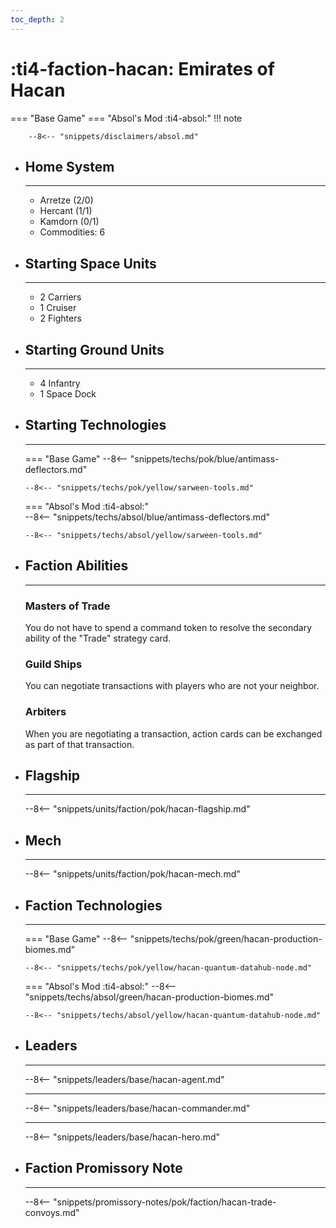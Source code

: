 ```yaml
---
toc_depth: 2
---
```


# :ti4-faction-hacan: Emirates of Hacan
=== "Base Game"
=== "Absol's Mod :ti4-absol:" 
    !!! note

        --8<-- "snippets/disclaimers/absol.md"

<div class="grid cards" markdown>

-   ## __Home System__

    ---

    * Arretze (2/0)
    * Hercant (1/1)
    * Kamdorn (0/1)
    * Commodities: 6

</div>

<div class="grid cards" markdown>

-   ## __Starting Space Units__

    ---

    * 2 Carriers
    * 1 Cruiser
    * 2 Fighters

-   ## __Starting Ground Units__

    ---

    * 4 Infantry
    * 1 Space Dock

-   ## __Starting Technologies__

    ---
    === "Base Game"
        --8<-- "snippets/techs/pok/blue/antimass-deflectors.md"

        --8<-- "snippets/techs/pok/yellow/sarween-tools.md"

    === "Absol's Mod :ti4-absol:"  
        --8<-- "snippets/techs/absol/blue/antimass-deflectors.md"

        --8<-- "snippets/techs/absol/yellow/sarween-tools.md"

-   ## __Faction Abilities__

    ---
    ### **Masters of Trade**
    
    You do not have to spend a command token to resolve the secondary ability of the "Trade" strategy card.

    ### **Guild Ships**
    
    You can negotiate transactions with players who are not your neighbor.

    ### **Arbiters**

    When you are negotiating a transaction, action cards can be exchanged as part of that transaction.

-   ## __Flagship__

    ---
    --8<-- "snippets/units/faction/pok/hacan-flagship.md"

-   ## __Mech__

    ---
    --8<-- "snippets/units/faction/pok/hacan-mech.md"

</div>

<div class="grid cards" markdown>

-   ## __Faction Technologies__

    ---
    === "Base Game"
        --8<-- "snippets/techs/pok/green/hacan-production-biomes.md"

        --8<-- "snippets/techs/pok/yellow/hacan-quantum-datahub-node.md"

    === "Absol's Mod :ti4-absol:"
        --8<-- "snippets/techs/absol/green/hacan-production-biomes.md"

        --8<-- "snippets/techs/absol/yellow/hacan-quantum-datahub-node.md"

-   ## __Leaders__

    ---
    
    --8<-- "snippets/leaders/base/hacan-agent.md"

    ---

    --8<-- "snippets/leaders/base/hacan-commander.md"

    ---

    --8<-- "snippets/leaders/base/hacan-hero.md"

-   ## __Faction Promissory Note__

    ---
    --8<-- "snippets/promissory-notes/pok/faction/hacan-trade-convoys.md"

</div>